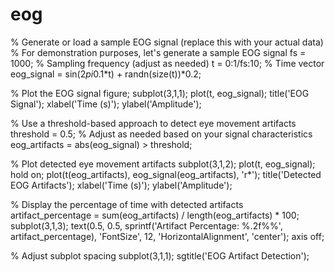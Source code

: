 # eog
% Generate or load a sample EOG signal (replace this with your actual data)
% For demonstration purposes, let's generate a sample EOG signal
fs = 1000;  % Sampling frequency (adjust as needed)
t = 0:1/fs:10;  % Time vector
eog_signal = sin(2*pi*0.1*t) + randn(size(t))*0.2;

% Plot the EOG signal
figure;
subplot(3,1,1);
plot(t, eog_signal);
title('EOG Signal');
xlabel('Time (s)');
ylabel('Amplitude');

% Use a threshold-based approach to detect eye movement artifacts
threshold = 0.5;  % Adjust as needed based on your signal characteristics
eog_artifacts = abs(eog_signal) > threshold;

% Plot detected eye movement artifacts
subplot(3,1,2);
plot(t, eog_signal);
hold on;
plot(t(eog_artifacts), eog_signal(eog_artifacts), 'r*');
title('Detected EOG Artifacts');
xlabel('Time (s)');
ylabel('Amplitude');

% Display the percentage of time with detected artifacts
artifact_percentage = sum(eog_artifacts) / length(eog_artifacts) * 100;
subplot(3,1,3);
text(0.5, 0.5, sprintf('Artifact Percentage: %.2f%%', artifact_percentage), 'FontSize', 12, 'HorizontalAlignment', 'center');
axis off;

% Adjust subplot spacing
subplot(3,1,1);
sgtitle('EOG Artifact Detection');

